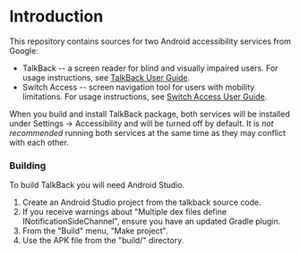# Introduction
This repository contains sources for two Android accessibility services from Google:

* TalkBack -- a screen reader for blind and visually impaired users. For usage instructions, see [TalkBack User Guide](https://support.google.com/accessibility/android/answer/6283677?hl=en).
* Switch Access -- screen navigation tool for users with mobility limitations. For usage instructions, see [Switch Access User Guide](https://support.google.com/accessibility/android/answer/6122836?hl=en).

When you build and install TalkBack package, both services will be installed under Settings -> Accessibility and will be turned off by default. It is *not recommended* running both services at the same time as they may conflict with each other.


### Building
To build TalkBack you will need Android Studio.

1. Create an Android Studio project from the talkback source code.
2. If you receive warnings about "Multiple dex files define INotificationSideChannel", ensure you have an updated Gradle plugin.
3. From the "Build" menu, "Make project".
4. Use the APK file from the "build/" directory.


